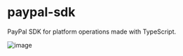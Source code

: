 # paypal-sdk

PayPal SDK for platform operations made with TypeScript.

![image](https://user-images.githubusercontent.com/82678381/200136472-36125768-c9f6-48ea-b65b-62a232e06fce.png)

